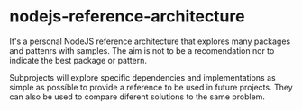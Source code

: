 # nodejs-reference-architecture

It's a personal NodeJS reference architecture that explores many packages and pattenrs with samples. The aim is not to be a recomendation nor to indicate the best package or pattern. 

Subprojects will explore specific dependencies and implementations as simple as possíble to provide a reference to be used in future projects. They can also be used to compare diferent solutions to the same problem. 
